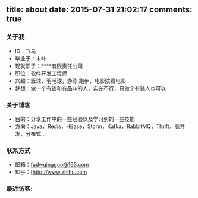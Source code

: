 title: about
date: 2015-07-31 21:02:17
comments: true
---
### 关于我
* ID：飞鸟
* 毕业于：木叶
* 现就职于：****有限责任公司
* 职位：软件开发工程师
* 兴趣：篮球，羽毛球，游泳,跑步，电影院看电影
* 梦想：做一个有钱和有品味的人，实在不行，只做个有钱人也可以

### 关于博客
* 目的：分享工作中的一些经验以及学习到的一些技能
* 方向：Java，Redis，HBase，Storm，Kafka，RabbitMQ，Thrift，高并发，分布式...

### 联系方式
* 邮箱：fudwqingguo@163.com
* 知乎：[http://www.zhihu.com

### 最近访客: 
<div class="ds-recent-visitors" data-num-items="28" data-avatar-size="42" id="ds-recent-visitors"></div>

